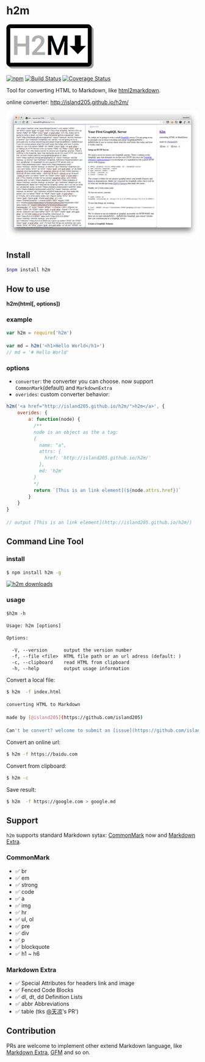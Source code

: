 # h2m

![logo](./design/logo@0.5.png)

[![npm](https://img.shields.io/npm/v/h2m.svg)](https://www.npmjs.com/package/h2m)
[![Build Status](https://travis-ci.org/island205/h2m.svg)](https://travis-ci.org/island205/h2m)
[![Coverage Status](https://coveralls.io/repos/island205/h2m/badge.svg?branch=master)](https://coveralls.io/github/island205/h2m)

Tool for converting HTML to Markdown, like [html2markdown](https://github.com/29decibel/html2markdown).

online converter: http://island205.github.io/h2m/

![online converter](./images/online-converter.png)

## Install

```bash
$npm install h2m
```
## How to use

**h2m(html[, options])**

### example

```javascript
var h2m = require('h2m')

var md = h2m('<h1>Hello World</h1>')
// md = '# Hello World'
```

### options

- `converter`: the converter you can choose. now support `CommonMark`(default) and `MarkdownExtra`
- `overides`: custom converter behavior:

```javascript
h2m('<a href="http://island205.github.io/h2m/">h2m</a>', {
    overides: {
        a: function(node) {
          /**
          node is an object as the a tag:
          {
            name: "a",
            attrs: {
              href: 'http://island205.github.io/h2m/'
            },
            md: 'h2m'
          }
          */
          return `[This is an link element](${node.attrs.href})`
        }
    }
}

// output [This is an link element](http://island205.github.io/h2m/)
```



## Command Line Tool

### install

```bash
$ npm install h2m -g
```

[![h2m downloads](https://nodei.co/npm-dl/h2m.png?months=1)](https://www.npmjs.com/package/h2m)

### usage

```
$h2m -h

Usage: h2m [options]

Options:

  -V, --version      output the version number
  -f, --file <file>  HTML file path or an url adress (default: )
  -c, --clipboard    read HTML from clipboard
  -h, --help         output usage information
```

Convert a local file:

```bash
$ h2m  -f index.html

converting HTML to Markdown

made by [@island205](https://github.com/island205)

Can't be convert? welcome to submit an [issue](https://github.com/island205/h2m/issues/new).
```

Convert an online url:

```bash
$ h2m -f https://baidu.com
```

Convert from clipboard:

```bash
$ h2m -c
```

Save result:

```bash
$ h2m  -f https://google.com > google.md
```

## Support

`h2m` supports standard Markdown sytax: [CommonMark](http://commonmark.org/help/) now and [Markdown Extra](https://michelf.ca/projects/php-markdown/extra/).

### CommonMark

- :white_check_mark: br
- :white_check_mark: em
- :white_check_mark: strong
- :white_check_mark: code
- :white_check_mark: a
- :white_check_mark: img
- :white_check_mark: hr
- :white_check_mark: ul, ol
- :white_check_mark: pre
- :white_check_mark: div
- :white_check_mark: p
- :white_check_mark: blockquote
- :white_check_mark: h1 ~ h6

### Markdown Extra

- :white_check_mark: Special Attributes for headers link and image
- :white_check_mark: Fenced Code Blocks
- :white_check_mark: dl, dt, dd Definition Lists
- :white_check_mark: abbr Abbreviations
- :white_check_mark: table (tks [@天凉](https://github.com/daycool)'s PR')

## Contribution

PRs are welcome to implement other extend Markdown language, like [Markdown Extra](https://en.wikipedia.org/wiki/Markdown_Extra), [GFM](https://help.github.com/articles/github-flavored-markdown/) and so on.
